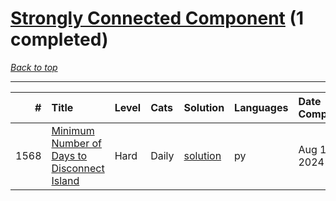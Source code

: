 # [Strongly Connected Component](<https://leetcode.com/tag/Strongly-Connected-Component/>) (1 completed)

*[Back to top](<../../README.md>)*

------

|    # | Title                                                                                                                      | Level   | Cats   | Solution                                                               | Languages   | Date Complete   |
|-----:|:---------------------------------------------------------------------------------------------------------------------------|:--------|:-------|:-----------------------------------------------------------------------|:------------|:----------------|
| 1568 | [Minimum Number of Days to Disconnect Island](<https://leetcode.com/problems/minimum-number-of-days-to-disconnect-island>) | Hard    | Daily  | [solution](<../_1568. Minimum Number of Days to Disconnect Island.md>) | py          | Aug 11, 2024    |